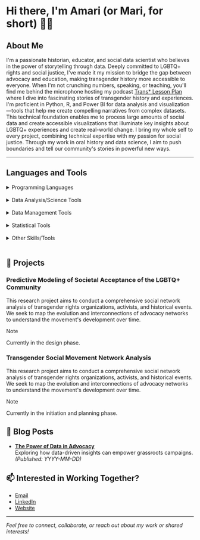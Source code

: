 # Hi there, I'm Amari (or Mari, for short) 👋🏾

## About Me

I'm a passionate historian, educator, and social data scientist who believes in the power of storytelling through data. Deeply committed to LGBTQ+ rights and social justice, I've made it my mission to bridge the gap between advocacy and education, making transgender history more accessible to everyone. When I'm not crunching numbers, speaking, or teaching, you'll find me behind the microphone hosting my podcast [Trans* Lesson Plan](https://open.spotify.com/show/1C8sCmMmmlPSsguU9XuOHp?si=zOVtuaEUTcygJBkz321amA) where I dive into fascinating stories of transgender history and experiences. I'm proficient in Python, R, and Power BI for data analysis and visualization—tools that help me create compelling narratives from complex datasets. This technical foundation enables me to process large amounts of social data and create accessible visualizations that illuminate key insights about LGBTQ+ experiences and create real-world change. I bring my whole self to every project, combining technical expertise with my passion for social justice. Through my work in oral history and data science, I aim to push boundaries and tell our community's stories in powerful new ways.

---

## Languages and Tools
<details>
<summary> Programming Languages </summary>
<img align="left" alt="Java" width="30px" style="padding-right:10px;" src="https://cdn.jsdelivr.net/gh/devicons/devicon@latest/icons/python/python-original.svg">
<img align="left" alt="Java" width="30px" style="padding-right:10px;" src="https://cdn.jsdelivr.net/gh/devicons/devicon@latest/icons/r/r-plain.svg">
<img align="left" alt="Java" width="30px" style="padding-right:10px;" src="https://cdn.jsdelivr.net/gh/devicons/devicon@latest/icons/csharp/csharp-plain.svg">
<img align="left" alt="Java" width="30px" style="padding-right:10px;" src="https://cdn.jsdelivr.net/gh/devicons/devicon@latest/icons/powershell/powershell-plain.svg">
<img align="left" alt="Java" width="30px" style="padding-right:10px;" src="https://cdn.jsdelivr.net/gh/devicons/devicon@latest/icons/javascript/javascript-plain.svg">
<img align="left" alt="Java" width="30px" style="padding-right:10px;" src="https://cdn.jsdelivr.net/gh/devicons/devicon@latest/icons/typescript/typescript-plain.svg">
</details>
<br />

<details>
<summary> Data Analysis/Science Tools </summary>
<img align="left" alt="Java" width="30px" style="padding-right:10px;" src="https://cdn.jsdelivr.net/gh/devicons/devicon@latest/icons/github/github-original.svg">
<img align="left" alt="Java" width="30px" style="padding-right:10px;" src="https://cdn.jsdelivr.net/gh/devicons/devicon@latest/icons/pandas/pandas-original.svg">
<img align="left" alt="Java" width="30px" style="padding-right:10px;" src="https://cdn.jsdelivr.net/gh/devicons/devicon@latest/icons/plotly/plotly-original.svg">
<img align="left" alt="Java" width="30px" style="padding-right:10px;" src="https://cdn.jsdelivr.net/gh/devicons/devicon@latest/icons/scikitlearn/scikitlearn-original.svg">
</details>
<br />

<details>
<summary> Data Management Tools </summary>
<img align="left" alt="Java" width="30px" style="padding-right:10px;" src="https://cdn.jsdelivr.net/gh/devicons/devicon@latest/icons/mysql/mysql-original-wordmark.svg">
<img align="left" alt="Java" width="30px" style="padding-right:10px;" src="https://cdn.jsdelivr.net/gh/devicons/devicon@latest/icons/microsoftsqlserver/microsoftsqlserver-original.svg">
<img align="left" alt="Java" width="30px" style="padding-right:10px;" src="https://cdn.jsdelivr.net/gh/devicons/devicon@latest/icons/azuresqldatabase/azuresqldatabase-original.svg">
</details>
<br />

<details>
<summary> Statistical Tools </summary>
<img align="left" alt="Java" width="30px" style="padding-right:10px;" src="https://cdn.jsdelivr.net/gh/devicons/devicon@latest/icons/spss/spss-original.svg">
<img align="left" alt="Java" width="30px" style="padding-right:10px;" src="https://cdn.jsdelivr.net/gh/devicons/devicon@latest/icons/stata/stata-original-wordmark.svg">
</details>
<br />

<details>
<summary> Other Skills/Tools </summary>
<img align="left" alt="Java" width="30px" style="padding-right:10px;" src="https://cdn.jsdelivr.net/gh/devicons/devicon@latest/icons/azuredevops/azuredevops-original.svg">
<img align="left" alt="Java" width="30px" style="padding-right:10px;" src="https://cdn.jsdelivr.net/gh/devicons/devicon@latest/icons/visualstudio/visualstudio-original.svg">
<img align="left" alt="Java" width="30px" style="padding-right:10px;" src="https://cdn.jsdelivr.net/gh/devicons/devicon@latest/icons/vscode/vscode-original.svg">
<img align="left" alt="Java" width="30px" style="padding-right:10px;" src="https://cdn.jsdelivr.net/gh/devicons/devicon@latest/icons/premierepro/premierepro-plain.svg">
</details>
<br />

## 📘 Projects

### Predictive Modeling of Societal Acceptance of the LGBTQ+ Community
This research project aims to conduct a comprehensive social network analysis of transgender rights organizations, activists, and historical events. We seek to map the evolution and interconnections of advocacy networks to understand the movement's development over time.

> [!NOTE]
> Currently in the design phase.

### Transgender Social Movement Network Analysis
This research project aims to conduct a comprehensive social network analysis of transgender rights organizations, activists, and historical events. We seek to map the evolution and interconnections of advocacy networks to understand the movement's development over time.

> [!NOTE]
> Currently in the initiation and planning phase.

## 📝 Blog Posts

<!-- Add your latest blog posts below! For each, include a title, brief summary, and link. Example: -->
- **[The Power of Data in Advocacy](#)**  
  Exploring how data-driven insights can empower grassroots campaigns. *(Published: YYYY-MM-DD)*

<!-- Add more posts as you publish them! -->

## 📫 Interested in Working Together?

- [Email](mailto:amari@amarimcgee.com?subject=Interested%20in%20Working%20Together&body=Your%20Body%20Text)
- [LinkedIn](https://www.linkedin.com/in/marimcgee/)
- [Website](https://www.amarimcgee.com/)

---
*Feel free to connect, collaborate, or reach out about my work or shared interests!*
